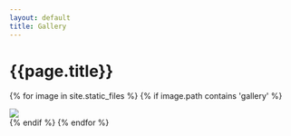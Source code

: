 ```yaml
---
layout: default
title: Gallery
---
```


<h1 class="center-align">{{page.title}}</h1>
<div class="container">
<div class="row">

{% for image in site.static_files %}
{% if image.path contains 'gallery' %}
<div class="col s4">
<img src={{site.baseurl}}{{image.path}} class="gallery-img materialboxed">
</div>
{% endif %}
{% endfor %}
</div>
</div>

